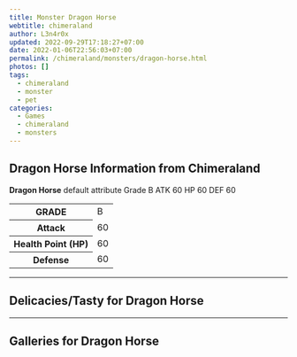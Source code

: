 ```yaml
---
title: Monster Dragon Horse
webtitle: chimeraland
author: L3n4r0x
updated: 2022-09-29T17:18:27+07:00
date: 2022-01-06T22:56:03+07:00
permalink: /chimeraland/monsters/dragon-horse.html
photos: []
tags:
  - chimeraland
  - monster
  - pet
categories:
  - Games
  - chimeraland
  - monsters
---
```


<section id="bootstrap-wrapper"><link rel="stylesheet" href="https://rawcdn.githack.com/dimaslanjaka/Web-Manajemen/870a349/css/bootstrap-5-3-0-alpha3-wrapper.css"/><h2 id="attribute">Dragon Horse Information from Chimeraland</h2><p><b>Dragon Horse</b> default attribute Grade B ATK 60 HP 60 DEF 60<table><tr><th>GRADE</th><td>B</td></tr><tr><th>Attack</th><td>60</td></tr><tr><th>Health Point (HP)</th><td>60</td></tr><tr><th>Defense</th><td>60</td></tr></table></p><hr/><h2 id="delicacies">Delicacies/Tasty for Dragon Horse</h2><div class="bg-dark text-light"></div><hr/><div id="gallery"><h2>Galleries for Dragon Horse</h2><div class="row"></div></div></section>
